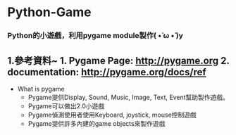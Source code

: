 # Python-Game
### Python的小遊戲，利用pygame module製作( •̀ ω •́ )y

1.**參考資料~**
    1. Pygame Page: http://pygame.org
    2. documentation: http://pygame.org/docs/ref
 ------

* What is pygame
  * Pygame提供Display, Sound, Music, Image, Text, Event幫助製作遊戲。
  * Pygame可以做出2.0小遊戲
  * Pygame偵測使用者使用Keyboard, joystick, mouse控制遊戲
  * Pygame提供許多內建的game objects來製作遊戲
